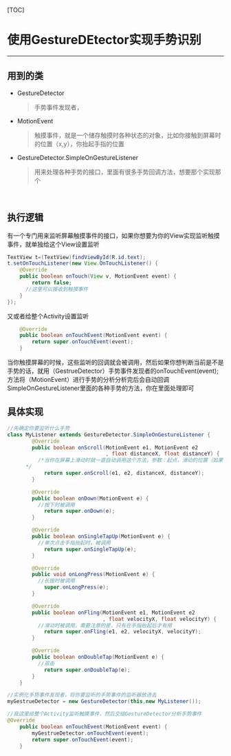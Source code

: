 [TOC]

# 使用GestureDEtector实现手势识别

---

## 用到的类

+ GestureDetector

  > 手势事件发现者，

+ MotionEvent

  > 触摸事件，就是一个储存触摸时各种状态的对象，比如你接触到屏幕时的位置（x,y），你抬起手指的位置

+ GestureDetector.SimpleOnGestureListener

  > 用来处理各种手势的接口，里面有很多手势回调方法，想要那个实现那个

  ​

## 执行逻辑

有一个专门用来监听屏幕触摸事件的接口，如果你想要为你的View实现监听触摸事件，就单独给这个View设置监听

~~~java
TextView t=(TextView)findViewById(R.id.text);
t.setOnTouchListener(new View.OnTouchListener() {
    @Override
    public boolean onTouch(View v, MotionEvent event) {
        return false;
      //这里可以接收到触摸事件
    }
});
~~~

又或者给整个Activity设置监听

~~~java
    @Override
    public boolean onTouchEvent(MotionEvent event) {
        return super.onTouchEvent(event);
    }
~~~



当你触摸屏幕的时候，这些监听的回调就会被调用，然后如果你想判断当前是不是手势的话，就用（GestrueDetector）手势事件发现者的onTouchEvent(event);方法将（MotionEvent）进行手势的分析分析完后会自动回调SimpleOnGestureListener里面的各种手势的方法，你在里面处理即可



## 具体实现

~~~java
//先确定你要监听什么手势
class MyListener extends GestureDetector.SimpleOnGestureListener {
        @Override
        public boolean onScroll(MotionEvent e1, MotionEvent e2
                                , float distanceX, float distanceY) {
          /*当你在屏幕上滑动时就一直自动调用这个方法，参数：起点，滑动的位置（如果你滑动就会不断的变化）
      */
            return super.onScroll(e1, e2, distanceX, distanceY);
        }

        @Override
        public boolean onDown(MotionEvent e) {
          //按下时被调用
            return super.onDown(e);
        }

        @Override
        public boolean onSingleTapUp(MotionEvent e) {
          //单次点击手指抬起时，被调用
            return super.onSingleTapUp(e);
        }

        @Override
        public void onLongPress(MotionEvent e) {
          //长按时被调用
            super.onLongPress(e);
        }

        @Override
        public boolean onFling(MotionEvent e1, MotionEvent e2
                               , float velocityX, float velocityY) {
          //滑动时被调用，需要注意的是，只有在手指抬起后才有用
            return super.onFling(e1, e2, velocityX, velocityY);
        }

        @Override
        public boolean onDoubleTap(MotionEvent e) {
          //双击
            return super.onDoubleTap(e);
        }
    }
~~~

~~~java
//实例化手势事件发现者，将你要监听的手势事件的监听器放进去
myGestrueDetector = new GestureDetector(this,new MyListener());
~~~



~~~java
//我这里给整个Activity监听触摸事件，然后交给GestureDetector分析手势事件
@Override
    public boolean onTouchEvent(MotionEvent event) {
        myGestrueDetector.onTouchEvent(event);
        return super.onTouchEvent(event);
    }
~~~



